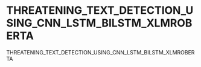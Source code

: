 # THREATENING_TEXT_DETECTION_USING_CNN_LSTM_BILSTM_XLMROBERTA
THREATENING_TEXT_DETECTION_USING_CNN_LSTM_BILSTM_XLMROBERTA
